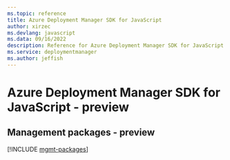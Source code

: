 ```yaml
---
ms.topic: reference
title: Azure Deployment Manager SDK for JavaScript
author: xirzec
ms.devlang: javascript
ms.data: 09/16/2022
description: Reference for Azure Deployment Manager SDK for JavaScript
ms.service: deploymentmanager
ms.author: jeffish
---
```

# Azure Deployment Manager SDK for JavaScript - preview

## Management packages - preview
[!INCLUDE [mgmt-packages](deployment-manager-mgmt-index.md)]